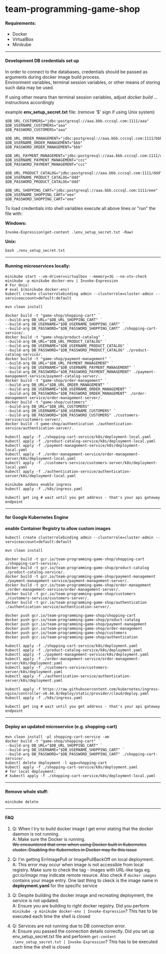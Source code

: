 # team-programming-game-shop
#### Requirements:
 - Docker
 - VirtualBox
 - Minikube
---
#### Development DB credentials set up
In order to connect to the databases, credentials should be passed as arguments during docker image build process.  
Environment variables, terminal session variables, or other means of storing such data may be used.

If using other means than terminal session variables, adjust *docker build ...* instructions accordingly

example **env_setup_secret.txt** file: (remove '$' sign if using Unix system)
```
$DB_URL_CUSTOMERS="jdbc:postgresql://aaa.bbb.cccsql.com:1111/aaa"
$DB_USERNAME_CUSTOMERS="aaa"
$DB_PASSWORD_CUSTOMERS="aaa"

$DB_URL_ORDER_MANAGEMENT="jdbc:postgresql://aaa.bbb.cccsql.com:1111/bbb"
$DB_USERNAME_ORDER_MANAGEMENT="bbb"
$DB_PASSWORD_ORDER_MANAGEMENT="bbb"

$DB_URL_PAYMENT_MANAGEMENT="jdbc:postgresql://aaa.bbb.cccsql.com:1111/ccc"
$DB_USERNAME_PAYMENT_MANAGEMENT="ccc"
$DB_PASSWORD_PAYMENT_MANAGEMENT="ccc"

$DB_URL_PRODUCT_CATALOG="jdbc:postgresql://aaa.bbb.cccsql.com:1111/ddd"
$DB_USERNAME_PRODUCT_CATALOG="ddd"
$DB_PASSWORD_PRODUCT_CATALOG="ddd"

$DB_URL_SHOPPING_CART="jdbc:postgresql://aaa.bbb.cccsql.com:1111/eee"
$DB_USERNAME_SHOPPING_CART="eee"
$DB_PASSWORD_SHOPPING_CART="eee"
```
To load credentials into shell variables execute all above lines or "run" the file with:

**Windows:**
```
Invoke-Expression(get-content .\env_setup_secret.txt -Raw)
```
**Unix:**
```
bash ./env_setup_secret.txt
```
---
#### Running microservices locally:
```
minikube start --vm-driver=virtualbox --memory=3G --no-vtx-check
minikube -p minikube docker-env | Invoke-Expression
# For Unix:
# eval $(minikube docker-env)
kubectl create clusterrolebinding admin --clusterrole=cluster-admin --serviceaccount=default:default

mvn clean install

docker build -t "game-shop/shopping-cart" `
--build-arg DB_URL="$DB_URL_SHOPPING_CART" `
--build-arg DB_USERNAME="$DB_USERNAME_SHOPPING_CART" `
--build-arg DB_PASSWORD="$DB_PASSWORD_SHOPPING_CART" ./shopping-cart-service/.
docker build -t "game-shop/product-catalog" `
--build-arg DB_URL="$DB_URL_PRODUCT_CATALOG" `
--build-arg DB_USERNAME="$DB_USERNAME_PRODUCT_CATALOG" `
--build-arg DB_PASSWORD="$DB_PASSWORD_PRODUCT_CATALOG" ./product-catalog-service/.
docker build -t "game-shop/payment-management" `
--build-arg DB_URL="$DB_URL_PAYMENT_MANAGEMENT" `
--build-arg DB_USERNAME="$DB_USERNAME_PAYMENT_MANAGEMENT" `
--build-arg DB_PASSWORD="$DB_PASSWORD_PAYMENT_MANAGEMENT" ./payment-management-service/payment-catalog-server/.
docker build -t "game-shop/order-management" `
--build-arg DB_URL="$DB_URL_ORDER_MANAGEMENT" `
--build-arg DB_USERNAME="$DB_USERNAME_ORDER_MANAGEMENT" `
--build-arg DB_PASSWORD="$DB_PASSWORD_ORDER_MANAGEMENT" ./order-management-service/order-management-server/.
docker build -t "game-shop/customers" `
--build-arg DB_URL="$DB_URL_CUSTOMERS" `
--build-arg DB_USERNAME="$DB_USERNAME_CUSTOMERS" `
--build-arg DB_PASSWORD="$DB_PASSWORD_CUSTOMERS" ./customers-service/customers-server/.
docker build -t game-shop/authentication ./authentication-service/authentication-server/.

kubectl apply -f ./shopping-cart-service/k8s/deployment-local.yaml
kubectl apply -f ./product-catalog-service/k8s/deployment-local.yaml
kubectl apply -f ./payment-management-service/k8s/deployment-local.yaml
kubectl apply -f ./order-management-service/order-management-server/k8s/deployment-local.yaml
kubectl apply -f ./customers-service/customers-server/k8s/deployment-local.yaml
kubectl apply -f ./authentication-service/authentication-server/k8s/deployment-local.yaml

minikube addons enable ingress
kubectl apply -f ./k8s/ingress.yaml

kubectl get ing # wait until you get address - that's your api gateway endpoint 
```
---
#### for Google Kubernetes Engine
**enable Container Registry to allow custom images**
```
kubectl create clusterrolebinding admin --clusterrole=cluster-admin --serviceaccount=default:default

mvn clean install

docker build -t gcr.io/team-programming-game-shop/shopping-cart ./shopping-cart-service/.
docker build -t gcr.io/team-programming-game-shop/product-catalog ./product-catalog-service/.
docker build -t gcr.io/team-programming-game-shop/payment-management ./payment-management-service/payment-management-server/.
docker build -t gcr.io/team-programming-game-shop/order-management ./order-management-service/order-management-server/.
docker build -t gcr.io/team-programming-game-shop/customers ./customers-service/customers-server/.
docker build -t gcr.io/team-programming-game-shop/authentication ./authentication-service/authentication-server/.

docker push gcr.io/team-programming-game-shop/shopping-cart
docker push gcr.io/team-programming-game-shop/product-catalog
docker push gcr.io/team-programming-game-shop/payment-management
docker push gcr.io/team-programming-game-shop/order-management
docker push gcr.io/team-programming-game-shop/customers
docker push gcr.io/team-programming-game-shop/authentication

kubectl apply -f ./shopping-cart-service/k8s/deployment.yaml
kubectl apply -f ./product-catalog-service/k8s/deployment.yaml
kubectl apply -f ./payment-management-service/k8s/deployment.yaml
kubectl apply -f ./order-management-service/order-management-server/k8s/deployment.yaml
kubectl apply -f ./customers-service/customers-server/k8s/deployment.yaml
kubectl apply -f ./authentication-service/authentication-server/k8s/deployment.yaml

kubectl apply -f https://raw.githubusercontent.com/kubernetes/ingress-nginx/controller-v0.44.0/deploy/static/provider/cloud/deploy.yaml
kubectl apply -f ./k8s/ingress.yaml

kubectl get ing # wait until you get address - that's your api gateway endpoint 
```
---
#### Deploy an updated microservice (e.g. shopping-cart)
```
mvn clean install -pl shopping-cart-service -am
docker build -t "game-shop/shopping-cart" `
--build-arg DB_URL="$DB_URL_SHOPPING_CART" `
--build-arg DB_USERNAME="$DB_USERNAME_SHOPPING_CART" `
--build-arg DB_PASSWORD="$DB_PASSWORD_SHOPPING_CART" ./shopping-cart-service/.
kubectl delete deployment -l app=shopping-cart
kubectl apply -f ./shopping-cart-service/k8s/deployment.yaml
# for local deployment:
# kubectl apply -f ./shopping-cart-service/k8s/deployment-local.yaml
```
---
#### Remove whole stuff:
```
minikube delete
```
---
#### FAQ
1. Q: When I try to build docker image I get error stating that the docker daemon is not running.  
   A: Make sure the Docker is running.  
      ~~We encountered that error when using Docker built in Kubernetes cluster. Disabling the Kubernetes in Docker may fix this issue~~

2. Q: I'm getting ErrImagePull or ImagePullBackOff on local deployment.  
   A: This error may occur when image is not accessible from local registry. Make sure to check the tag - images with URL-like tags eg. *gcr.io/image* may indicate remote resurce. Also check if ```docker images``` contains your image entry. One last thing to ckeck is the image name in **deployment.yaml** for the specific service

3. Q: Despite building the docker image and recreating deployment, the service is not updated.  
   A: Ensure you are building to right docker registry. Did you perform ```minikube -p minikube docker-env | Invoke-Expression```? This has to be executed each time the shell is closed

4. Q: Services are not running due to DB connection error.  
   A: Ensure you passed the connection details correctly. Did you set up env_setup_secret.txt file and perforem ```get-content .\env_setup_secret.txt | Invoke-Expression```? This has to be executed each time the shell is closed
